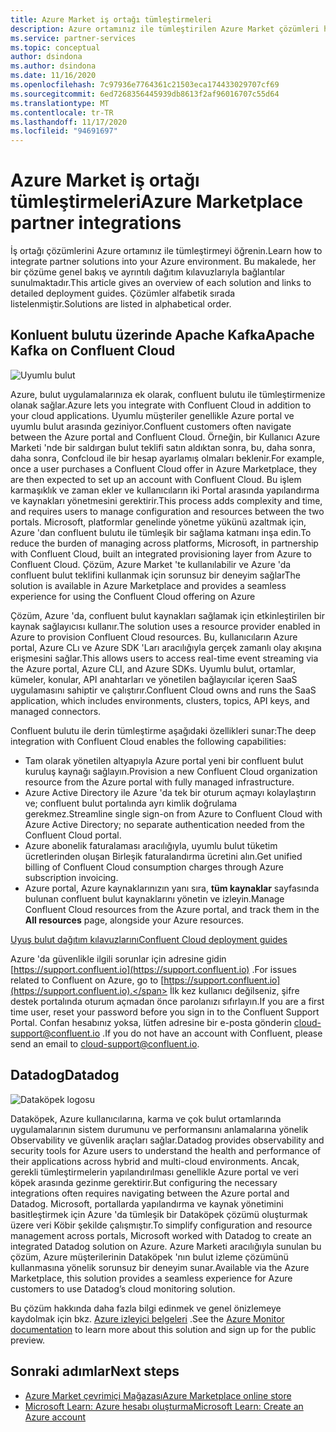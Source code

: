 ```yaml
---
title: Azure Market iş ortağı tümleştirmeleri
description: Azure ortamınız ile tümleştirilen Azure Market çözümleri hakkında bilgi edinin ve Microsoft iş ortaklarından dağıtım kılavuzlarının bağlantısını alın.
ms.service: partner-services
ms.topic: conceptual
author: dsindona
ms.author: dsindona
ms.date: 11/16/2020
ms.openlocfilehash: 7c97936e7764361c21503eca174433029707cf69
ms.sourcegitcommit: 6ed7268356445939db8613f2af96016707c55d64
ms.translationtype: MT
ms.contentlocale: tr-TR
ms.lasthandoff: 11/17/2020
ms.locfileid: "94691697"
---
```

# <a name="azure-marketplace-partner-integrations"></a><span data-ttu-id="0401d-103">Azure Market iş ortağı tümleştirmeleri</span><span class="sxs-lookup"><span data-stu-id="0401d-103">Azure Marketplace partner integrations</span></span>

<span data-ttu-id="0401d-104">İş ortağı çözümlerini Azure ortamınız ile tümleştirmeyi öğrenin.</span><span class="sxs-lookup"><span data-stu-id="0401d-104">Learn how to integrate partner solutions into your Azure environment.</span></span> <span data-ttu-id="0401d-105">Bu makalede, her bir çözüme genel bakış ve ayrıntılı dağıtım kılavuzlarıyla bağlantılar sunulmaktadır.</span><span class="sxs-lookup"><span data-stu-id="0401d-105">This article gives an overview of each solution and links to detailed deployment guides.</span></span> <span data-ttu-id="0401d-106">Çözümler alfabetik sırada listelenmiştir.</span><span class="sxs-lookup"><span data-stu-id="0401d-106">Solutions are listed in alphabetical order.</span></span> 

## <a name="apache-kafka-on-confluent-cloud"></a><span data-ttu-id="0401d-107">Konluent bulutu üzerinde Apache Kafka</span><span class="sxs-lookup"><span data-stu-id="0401d-107">Apache Kafka on Confluent Cloud</span></span>

![Uyumlu bulut](./media/partners/confluent-cloud.png)

<span data-ttu-id="0401d-109">Azure, bulut uygulamalarınıza ek olarak, confluent bulutu ile tümleştirmenize olanak sağlar.</span><span class="sxs-lookup"><span data-stu-id="0401d-109">Azure lets you integrate with Confluent Cloud in addition to your cloud applications.</span></span> <span data-ttu-id="0401d-110">Uyumlu müşteriler genellikle Azure portal ve uyumlu bulut arasında geziniyor.</span><span class="sxs-lookup"><span data-stu-id="0401d-110">Confluent customers often navigate between the Azure portal and Confluent Cloud.</span></span> <span data-ttu-id="0401d-111">Örneğin, bir Kullanıcı Azure Marketi 'nde bir saldırgan bulut teklifi satın aldıktan sonra, bu, daha sonra, daha sonra, Confcloud ile bir hesap ayarlamış olmaları beklenir.</span><span class="sxs-lookup"><span data-stu-id="0401d-111">For example, once a user purchases a Confluent Cloud offer in Azure Marketplace, they are then expected to set up an account with Confluent Cloud.</span></span> <span data-ttu-id="0401d-112">Bu işlem karmaşıklık ve zaman ekler ve kullanıcıların iki Portal arasında yapılandırma ve kaynakları yönetmesini gerektirir.</span><span class="sxs-lookup"><span data-stu-id="0401d-112">This process adds complexity and time, and requires users to manage configuration and resources between the two portals.</span></span> <span data-ttu-id="0401d-113">Microsoft, platformlar genelinde yönetme yükünü azaltmak için, Azure 'dan confluent bulutu ile tümleşik bir sağlama katmanı inşa edin.</span><span class="sxs-lookup"><span data-stu-id="0401d-113">To reduce the burden of managing across platforms, Microsoft, in partnership with Confluent Cloud, built an integrated provisioning layer from Azure to Confluent Cloud.</span></span> <span data-ttu-id="0401d-114">Çözüm, Azure Market 'te kullanılabilir ve Azure 'da confluent bulut teklifini kullanmak için sorunsuz bir deneyim sağlar</span><span class="sxs-lookup"><span data-stu-id="0401d-114">The solution is available in Azure Marketplace and  provides a seamless experience for using the Confluent Cloud offering on Azure</span></span>

<span data-ttu-id="0401d-115">Çözüm, Azure 'da, confluent bulut kaynakları sağlamak için etkinleştirilen bir kaynak sağlayıcısı kullanır.</span><span class="sxs-lookup"><span data-stu-id="0401d-115">The solution uses a resource provider enabled in Azure to provision Confluent Cloud resources.</span></span> <span data-ttu-id="0401d-116">Bu, kullanıcıların Azure portal, Azure CLı ve Azure SDK 'Ları aracılığıyla gerçek zamanlı olay akışına erişmesini sağlar.</span><span class="sxs-lookup"><span data-stu-id="0401d-116">This allows users to access real-time event streaming via the Azure portal, Azure CLI, and Azure SDKs.</span></span> <span data-ttu-id="0401d-117">Uyumlu bulut, ortamlar, kümeler, konular, API anahtarları ve yönetilen bağlayıcılar içeren SaaS uygulamasını sahiptir ve çalıştırır.</span><span class="sxs-lookup"><span data-stu-id="0401d-117">Confluent Cloud owns and runs the SaaS application, which includes environments, clusters, topics, API keys, and managed connectors.</span></span>

<span data-ttu-id="0401d-118">Confluent bulutu ile derin tümleştirme aşağıdaki özellikleri sunar:</span><span class="sxs-lookup"><span data-stu-id="0401d-118">The deep integration with Confluent Cloud enables the following capabilities:</span></span>

- <span data-ttu-id="0401d-119">Tam olarak yönetilen altyapıyla Azure portal yeni bir confluent bulut kuruluş kaynağı sağlayın.</span><span class="sxs-lookup"><span data-stu-id="0401d-119">Provision a new Confluent Cloud organization resource from the Azure portal with fully managed infrastructure.</span></span>
- <span data-ttu-id="0401d-120">Azure Active Directory ile Azure 'da tek bir oturum açmayı kolaylaştırın ve; confluent bulut portalında ayrı kimlik doğrulama gerekmez.</span><span class="sxs-lookup"><span data-stu-id="0401d-120">Streamline single sign-on from Azure to Confluent Cloud with Azure Active Directory; no separate authentication needed from the Confluent Cloud portal.</span></span>
- <span data-ttu-id="0401d-121">Azure abonelik faturalaması aracılığıyla, uyumlu bulut tüketim ücretlerinden oluşan Birleşik faturalandırma ücretini alın.</span><span class="sxs-lookup"><span data-stu-id="0401d-121">Get unified billing of Confluent Cloud consumption charges through Azure subscription invoicing.</span></span>
- <span data-ttu-id="0401d-122">Azure portal, Azure kaynaklarınızın yanı sıra, **tüm kaynaklar** sayfasında bulunan confluent bulut kaynaklarını yönetin ve izleyin.</span><span class="sxs-lookup"><span data-stu-id="0401d-122">Manage Confluent Cloud resources from the Azure portal, and track them in the **All resources** page, alongside your Azure resources.</span></span>

[<span data-ttu-id="0401d-123">Uyuş bulut dağıtım kılavuzlarını</span><span class="sxs-lookup"><span data-stu-id="0401d-123">Confluent Cloud deployment guides</span></span>](https://docs.confluent.io/current/cloud/marketplace/index.html)

<span data-ttu-id="0401d-124">Azure 'da güvenlikle ilgili sorunlar için adresine gidin [https://support.confluent.io](https://support.confluent.io) .</span><span class="sxs-lookup"><span data-stu-id="0401d-124">For issues related to Confluent on Azure, go to [https://support.confluent.io](https://support.confluent.io).</span></span> <span data-ttu-id="0401d-125">İlk kez kullanıcı değilseniz, şifre destek portalında oturum açmadan önce parolanızı sıfırlayın.</span><span class="sxs-lookup"><span data-stu-id="0401d-125">If you are a first time user, reset your password before you sign in to the Confluent Support Portal.</span></span> <span data-ttu-id="0401d-126">Confan hesabınız yoksa, lütfen adresine bir e-posta gönderin [cloud-support@confluent.io](mailto:cloud-support@confluent.io) .</span><span class="sxs-lookup"><span data-stu-id="0401d-126">If you do not have an account with Confluent, please send an email to [cloud-support@confluent.io](mailto:cloud-support@confluent.io).</span></span>

## <a name="datadog"></a><span data-ttu-id="0401d-127">Datadog</span><span class="sxs-lookup"><span data-stu-id="0401d-127">Datadog</span></span>

![Dataköpek logosu](./media/partners/datadog.png)

<span data-ttu-id="0401d-129">Dataköpek, Azure kullanıcılarına, karma ve çok bulut ortamlarında uygulamalarının sistem durumunu ve performansını anlamalarına yönelik Observability ve güvenlik araçları sağlar.</span><span class="sxs-lookup"><span data-stu-id="0401d-129">Datadog provides observability and security tools for Azure users to understand the health and performance of their applications across hybrid and multi-cloud environments.</span></span> <span data-ttu-id="0401d-130">Ancak, gerekli tümleştirmelerin yapılandırılması genellikle Azure portal ve veri köpek arasında gezinme gerektirir.</span><span class="sxs-lookup"><span data-stu-id="0401d-130">But configuring the necessary integrations often requires navigating between the Azure portal and Datadog.</span></span> <span data-ttu-id="0401d-131">Microsoft, portallarda yapılandırma ve kaynak yönetimini basitleştirmek için Azure 'da tümleşik bir Dataköpek çözümü oluşturmak üzere veri Köbir şekilde çalışmıştır.</span><span class="sxs-lookup"><span data-stu-id="0401d-131">To simplify configuration and resource management across portals, Microsoft worked with Datadog to create an integrated Datadog solution on Azure.</span></span> <span data-ttu-id="0401d-132">Azure Marketi aracılığıyla sunulan bu çözüm, Azure müşterilerinin Dataköpek 'nın bulut izleme çözümünü kullanmasına yönelik sorunsuz bir deneyim sunar.</span><span class="sxs-lookup"><span data-stu-id="0401d-132">Available via the Azure Marketplace, this solution provides a seamless experience for Azure customers to use Datadog’s cloud monitoring solution.</span></span>

<span data-ttu-id="0401d-133">Bu çözüm hakkında daha fazla bilgi edinmek ve genel önizlemeye kaydolmak için bkz. [Azure izleyici belgeleri](/azure/azure-monitor/platform/partners#datadog) .</span><span class="sxs-lookup"><span data-stu-id="0401d-133">See the [Azure Monitor documentation](/azure/azure-monitor/platform/partners#datadog) to learn more about this solution and sign up for the public preview.</span></span>

## <a name="next-steps"></a><span data-ttu-id="0401d-134">Sonraki adımlar</span><span class="sxs-lookup"><span data-stu-id="0401d-134">Next steps</span></span>

- [<span data-ttu-id="0401d-135">Azure Market çevrimiçi Mağazası</span><span class="sxs-lookup"><span data-stu-id="0401d-135">Azure Marketplace online store</span></span>](https://azure.microsoft.com/marketplace/)
- [<span data-ttu-id="0401d-136">Microsoft Learn: Azure hesabı oluşturma</span><span class="sxs-lookup"><span data-stu-id="0401d-136">Microsoft Learn: Create an Azure account</span></span>](/learn/modules/create-an-azure-account/)
